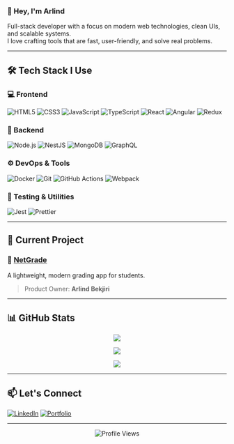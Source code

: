 ### 👋 Hey, I'm Arlind

Full-stack developer with a focus on modern web technologies, clean UIs, and scalable systems.  
I love crafting tools that are fast, user-friendly, and solve real problems.

---

## 🛠️ Tech Stack I Use

### 💻 Frontend
![HTML5](https://img.shields.io/badge/HTML5-E34F26?style=flat&logo=html5&logoColor=white)
![CSS3](https://img.shields.io/badge/CSS3-1572B6?style=flat&logo=css3&logoColor=white)
![JavaScript](https://img.shields.io/badge/JavaScript-F7DF1E?style=flat&logo=javascript&logoColor=black)
![TypeScript](https://img.shields.io/badge/TypeScript-007ACC?style=flat&logo=typescript&logoColor=white)
![React](https://img.shields.io/badge/React-20232A?style=flat&logo=react&logoColor=61DAFB)
![Angular](https://img.shields.io/badge/Angular-DD0031?style=flat&logo=angular&logoColor=white)
![Redux](https://img.shields.io/badge/Redux-764ABC?style=flat&logo=redux&logoColor=white)

### 🧰 Backend
![Node.js](https://img.shields.io/badge/Node.js-43853D?style=flat&logo=node.js&logoColor=white)
![NestJS](https://img.shields.io/badge/NestJS-E0234E?style=flat&logo=nestjs&logoColor=white)
![MongoDB](https://img.shields.io/badge/MongoDB-4EA94B?style=flat&logo=mongodb&logoColor=white)
![GraphQL](https://img.shields.io/badge/GraphQL-E10098?style=flat&logo=graphql&logoColor=white)

### ⚙️ DevOps & Tools
![Docker](https://img.shields.io/badge/Docker-2496ED?style=flat&logo=docker&logoColor=white)
![Git](https://img.shields.io/badge/Git-F05032?style=flat&logo=git&logoColor=white)
![GitHub Actions](https://img.shields.io/badge/GitHub_Actions-2088FF?style=flat&logo=github-actions&logoColor=white)
![Webpack](https://img.shields.io/badge/Webpack-8DD6F9?style=flat&logo=webpack&logoColor=black)

### 🧪 Testing & Utilities
![Jest](https://img.shields.io/badge/Jest-C21325?style=flat&logo=jest&logoColor=white)
![Prettier](https://img.shields.io/badge/Prettier-F7B93E?style=flat&logo=prettier&logoColor=white)

---
## 🚧 Current Project

### 🔹 [NetGrade](https://github.com/kevin-nca/netgrade)

A lightweight, modern grading app for students.  
> Product Owner: **Arlind Bekjiri**
---

## 📊 GitHub Stats

<p align="center">
  <img src="https://github-readme-stats.vercel.app/api?username=arlindbekjiri&hide_border=true&show_icons=true&bg_color=151515&title_color=fb4362&icon_color=fb4362&text_color=9e9e9e" />
</p>
<p align="center">
  <img src="https://github-readme-stats.vercel.app/api/top-langs/?username=arlindbekjiri&hide_border=true&layout=compact&bg_color=151515&title_color=fb4362&text_color=9e9e9e" />
</p>
<p align="center">
  <img src="https://streak-stats.demolab.com?user=arlindbekjiri&theme=dark&ring=fb4362&currStreakNum=fb4362&hide_border=true" />
</p>

---

## 📫 Let's Connect

[![LinkedIn](https://img.shields.io/badge/-LinkedIn-0A66C2?style=flat&logo=linkedin&logoColor=white)](https://linkedin.com/in/arlind-bekjiri)
[![Portfolio](https://img.shields.io/badge/-Portfolio-151515?style=flat&logo=internet-archive&logoColor=white)](https://arlind-bekjiri.com)

---

<p align="center">
  <img src="https://komarev.com/ghpvc/?username=arlindbekjiri&color=fb4362" alt="Profile Views" />
</p>
